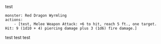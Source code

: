 test

```statblock
monster: Red Dragon Wyrmling
actions:
	- [test, Melee Weapon Attack: +6 to hit, reach 5 ft., one target. Hit: 9 (1d10 + 4) piercing damage plus 3 (1d6) fire damage.]
```
test test test